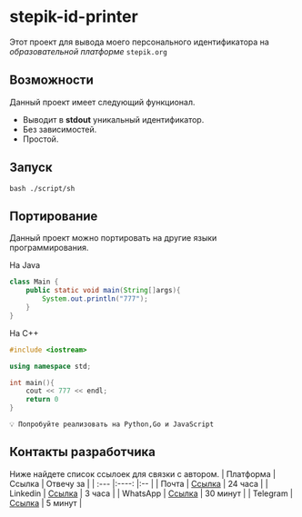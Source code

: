 # stepik-id-printer 
Этот проект для вывода моего персонального идентификатора на *образовательной платформе* `stepik.org`
## Возможности 
Данный проект имеет следующий функционал.
- Выводит в **stdout** уникальный идентификатор.
- Без зависимостей.
- Простой.
## Запуск
`bash ./script/sh`
## Портирование
Данный проект можно портировать на другие языки программирования.

На Java
```java
class Main {
    public static void main(String[]args){
        System.out.println("777");
    }
}
```
На С++
```c++
#include <iostream> 

using namespace std;

int main(){
    cout << 777 << endl;
    return 0
}
```
    💡 Попробуйте реализовать на Python,Go и JavaScript
## Контакты разработчика
Ниже найдете список ссылоек для связки с автором.
| Платформа |Ссылка | Отвечу за |
| :---      |:----: |:--        |
| Почта     | [Ссылка](https://guides.hexlet.io/ru/markdown/) | 24 часа   |
| Linkedin  | [Ссылка](https://guides.hexlet.io/ru/markdown/) | 3 часа    |
| WhatsApp  | [Ссылка](https://guides.hexlet.io/ru/markdown/) | 30 минут  |
| Telegram  | [Ссылка](https://guides.hexlet.io/ru/markdown/) | 5 минут   |
